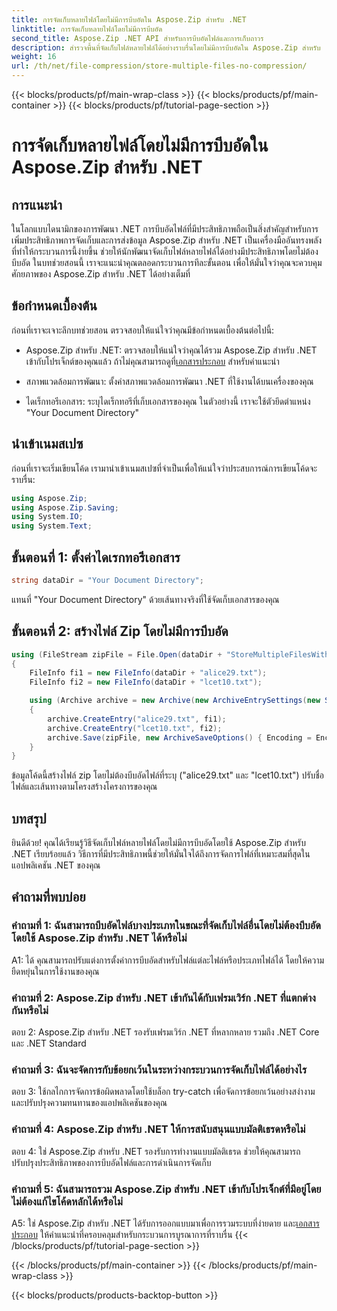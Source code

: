```yaml
---
title: การจัดเก็บหลายไฟล์โดยไม่มีการบีบอัดใน Aspose.Zip สำหรับ .NET
linktitle: การจัดเก็บหลายไฟล์โดยไม่มีการบีบอัด
second_title: Aspose.Zip .NET API สำหรับการบีบอัดไฟล์และการเก็บถาวร
description: สำรวจพื้นที่จัดเก็บไฟล์หลายไฟล์ได้อย่างราบรื่นโดยไม่มีการบีบอัดใน Aspose.Zip สำหรับ .NET เพิ่มประสิทธิภาพแอปพลิเคชัน .NET ของคุณเพื่อการจัดการไฟล์อย่างมีประสิทธิภาพด้วยคำแนะนำทีละขั้นตอนนี้
weight: 16
url: /th/net/file-compression/store-multiple-files-no-compression/
---
```


{{< blocks/products/pf/main-wrap-class >}}
{{< blocks/products/pf/main-container >}}
{{< blocks/products/pf/tutorial-page-section >}}

# การจัดเก็บหลายไฟล์โดยไม่มีการบีบอัดใน Aspose.Zip สำหรับ .NET

## การแนะนำ

ในโลกแบบไดนามิกของการพัฒนา .NET การบีบอัดไฟล์ที่มีประสิทธิภาพถือเป็นสิ่งสำคัญสำหรับการเพิ่มประสิทธิภาพการจัดเก็บและการส่งข้อมูล Aspose.Zip สำหรับ .NET เป็นเครื่องมืออันทรงพลังที่ทำให้กระบวนการนี้ง่ายขึ้น ช่วยให้นักพัฒนาจัดเก็บไฟล์หลายไฟล์ได้อย่างมีประสิทธิภาพโดยไม่ต้องบีบอัด ในบทช่วยสอนนี้ เราจะแนะนำคุณตลอดกระบวนการทีละขั้นตอน เพื่อให้มั่นใจว่าคุณจะควบคุมศักยภาพของ Aspose.Zip สำหรับ .NET ได้อย่างเต็มที่

## ข้อกำหนดเบื้องต้น

ก่อนที่เราจะเจาะลึกบทช่วยสอน ตรวจสอบให้แน่ใจว่าคุณมีข้อกำหนดเบื้องต้นต่อไปนี้:

- Aspose.Zip สำหรับ .NET: ตรวจสอบให้แน่ใจว่าคุณได้รวม Aspose.Zip สำหรับ .NET เข้ากับโปรเจ็กต์ของคุณแล้ว ถ้าไม่คุณสามารถดูที่[เอกสารประกอบ](https://reference.aspose.com/zip/net/) สำหรับคำแนะนำ

- สภาพแวดล้อมการพัฒนา: ตั้งค่าสภาพแวดล้อมการพัฒนา .NET ที่ใช้งานได้บนเครื่องของคุณ

- ไดเร็กทอรีเอกสาร: ระบุไดเร็กทอรีที่เก็บเอกสารของคุณ ในตัวอย่างนี้ เราจะใช้ตัวยึดตำแหน่ง "Your Document Directory"

## นำเข้าเนมสเปซ

ก่อนที่เราจะเริ่มเขียนโค้ด เรามานำเข้าเนมสเปซที่จำเป็นเพื่อให้แน่ใจว่าประสบการณ์การเขียนโค้ดจะราบรื่น:

```csharp
using Aspose.Zip;
using Aspose.Zip.Saving;
using System.IO;
using System.Text;
```

## ขั้นตอนที่ 1: ตั้งค่าไดเรกทอรีเอกสาร

```csharp
string dataDir = "Your Document Directory";
```

แทนที่ "Your Document Directory" ด้วยเส้นทางจริงที่ใช้จัดเก็บเอกสารของคุณ

## ขั้นตอนที่ 2: สร้างไฟล์ Zip โดยไม่มีการบีบอัด

```csharp
using (FileStream zipFile = File.Open(dataDir + "StoreMultipleFilesWithoutCompression_out.zip", FileMode.Create))
{
    FileInfo fi1 = new FileInfo(dataDir + "alice29.txt");
    FileInfo fi2 = new FileInfo(dataDir + "lcet10.txt");

    using (Archive archive = new Archive(new ArchiveEntrySettings(new StoreCompressionSettings())))
    {
        archive.CreateEntry("alice29.txt", fi1);
        archive.CreateEntry("lcet10.txt", fi2);
        archive.Save(zipFile, new ArchiveSaveOptions() { Encoding = Encoding.ASCII });
    }
}
```

ข้อมูลโค้ดนี้สร้างไฟล์ zip โดยไม่ต้องบีบอัดไฟล์ที่ระบุ ("alice29.txt" และ "lcet10.txt") ปรับชื่อไฟล์และเส้นทางตามโครงสร้างโครงการของคุณ

## บทสรุป

ยินดีด้วย! คุณได้เรียนรู้วิธีจัดเก็บไฟล์หลายไฟล์โดยไม่มีการบีบอัดโดยใช้ Aspose.Zip สำหรับ .NET เรียบร้อยแล้ว วิธีการที่มีประสิทธิภาพนี้ช่วยให้มั่นใจได้ถึงการจัดการไฟล์ที่เหมาะสมที่สุดในแอปพลิเคชัน .NET ของคุณ

## คำถามที่พบบ่อย

### คำถามที่ 1: ฉันสามารถบีบอัดไฟล์บางประเภทในขณะที่จัดเก็บไฟล์อื่นโดยไม่ต้องบีบอัดโดยใช้ Aspose.Zip สำหรับ .NET ได้หรือไม่

A1: ได้ คุณสามารถปรับแต่งการตั้งค่าการบีบอัดสำหรับไฟล์แต่ละไฟล์หรือประเภทไฟล์ได้ โดยให้ความยืดหยุ่นในการใช้งานของคุณ

### คำถามที่ 2: Aspose.Zip สำหรับ .NET เข้ากันได้กับเฟรมเวิร์ก .NET ที่แตกต่างกันหรือไม่

ตอบ 2: Aspose.Zip สำหรับ .NET รองรับเฟรมเวิร์ก .NET ที่หลากหลาย รวมถึง .NET Core และ .NET Standard

### คำถามที่ 3: ฉันจะจัดการกับข้อยกเว้นในระหว่างกระบวนการจัดเก็บไฟล์ได้อย่างไร

ตอบ 3: ใช้กลไกการจัดการข้อผิดพลาดโดยใช้บล็อก try-catch เพื่อจัดการข้อยกเว้นอย่างสง่างาม และปรับปรุงความทนทานของแอปพลิเคชันของคุณ

### คำถามที่ 4: Aspose.Zip สำหรับ .NET ให้การสนับสนุนแบบมัลติเธรดหรือไม่

ตอบ 4: ใช่ Aspose.Zip สำหรับ .NET รองรับการทำงานแบบมัลติเธรด ช่วยให้คุณสามารถปรับปรุงประสิทธิภาพของการบีบอัดไฟล์และการดำเนินการจัดเก็บ

### คำถามที่ 5: ฉันสามารถรวม Aspose.Zip สำหรับ .NET เข้ากับโปรเจ็กต์ที่มีอยู่โดยไม่ต้องแก้ไขโค้ดหลักได้หรือไม่

 A5: ใช่ Aspose.Zip สำหรับ .NET ได้รับการออกแบบมาเพื่อการรวมระบบที่ง่ายดาย และ[เอกสารประกอบ](https://reference.aspose.com/zip/net/) ให้คำแนะนำที่ครอบคลุมสำหรับกระบวนการบูรณาการที่ราบรื่น
{{< /blocks/products/pf/tutorial-page-section >}}

{{< /blocks/products/pf/main-container >}}
{{< /blocks/products/pf/main-wrap-class >}}

{{< blocks/products/products-backtop-button >}}
